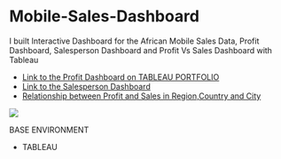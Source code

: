 # Mobile-Sales-Dashboard
I built Interactive Dashboard for the African Mobile Sales Data, Profit Dashboard, Salesperson Dashboard and Profit Vs Sales Dashboard with Tableau

* [Link to the Profit Dashboard on TABLEAU PORTFOLIO](https://public.tableau.com/profile/ojeabulu.gift.oscar12345#!/vizhome/African_Mobile_Data_Dashboard/ProfitDashboard)
* [Link to the Salesperson Dashboard ](https://public.tableau.com/profile/ojeabulu.gift.oscar12345#!/vizhome/African_Mobile_Data_Dashboard/SalespersonDashboard)
* [Relationship between Profit and Sales in Region,Country and City](https://public.tableau.com/profile/ojeabulu.gift.oscar12345#!/vizhome/African_Mobile_Data_Dashboard/ProfitVsSales)


![](https://github.com/Gift-Ojeabulu/African_Mobile_Sales_Dashboard/blob/main/Profit%20Dashboard%20Current.pdf.gif)


BASE ENVIRONMENT

* TABLEAU

